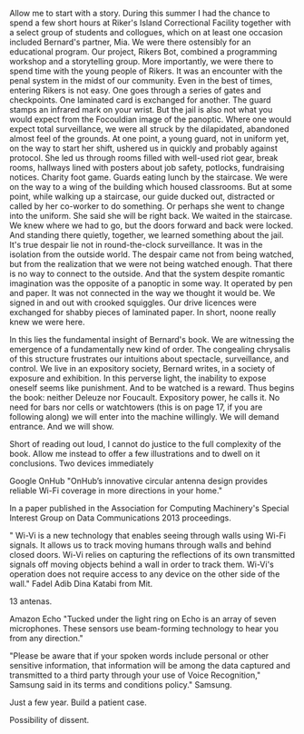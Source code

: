 Allow me to start with a story. During this summer I had the chance to spend a
few short hours at Riker's Island Correctional Facility together with a select
group of students and collogues, which on at least one occasion included
Bernard's partner, Mia. We were there ostensibly for an educational program.
Our project, Rikers Bot, combined a programming workshop and a storytelling
group. More importantly, we were there to spend time with the young people of
Rikers. It was an encounter with the penal system in the midst of our
community. Even in the best of times, entering Rikers is not easy. One goes
through a series of gates and checkpoints. One laminated card is exchanged for
another. The guard stamps an infrared mark on your wrist. But the jail is also
not what you would expect from the Focouldian image of the panoptic. Where one
would expect total surveillance, we were all struck by the dilapidated,
abandoned almost feel of the grounds. At one point, a young guard, not in
uniform yet, on the way to start her shift, ushered us in quickly and probably
against protocol. She led us through rooms filled with well-used riot gear,
break rooms, hallways lined with posters about job safety, potlocks,
fundraising notices. Charity foot game. Guards eating lunch by the staircase.
We were on the way to a wing of the building which housed classrooms. But at
some point, while walking up a staircase, our guide ducked out, distracted or
called by her co-worker to do something. Or perhaps she went to change into
the uniform. She said she will be right back. We waited in the staircase.
We knew where we had to go, but the doors forward and back were locked. And
standing there quietly, together, we learned something about the jail. It's
true despair lie not in round-the-clock surveillance. It was in the isolation
from the outside world. The despair came not from being watched, but from the
realization that we were not being watched enough. That there is no way to
connect to the outside. And that the system despite romantic imagination was
the opposite of a panoptic in some way. It operated by pen and paper. It was
not connected in the way we thought it would be. We signed in and out with
crooked squiggles. Our drive licences were exchanged for shabby pieces of
laminated paper. In short, noone really knew we were here.

In this lies the fundamental insight of Bernard's book. We are witnessing the
emergence of a fundamentally new kind of order. The congealing chrysalis of
this structure frustrates our intuitions about spectacle, surveillance, and
control. We live in an expository society, Bernard writes, in a society of
exposure and exhibition. In this perverse light, the inability to expose
oneself seems like punishment. And to be watched is a reward. Thus begins the
book: neither Deleuze nor Foucault. Expository power, he calls it. No need for
bars nor cells or watchtowers (this is on page 17, if you are following along)
we will enter into the machine willingly. We will demand entrance. And we will
show.

Short of reading out loud, I cannot do justice to the full complexity of the
book. Allow me instead to offer a few illustrations and to dwell on it
conclusions. Two devices immediately 

Google OnHub "OnHub’s innovative circular antenna design provides reliable
Wi-Fi coverage in more directions in your home." 

In a paper published in the Association for Computing Machinery's Special
Interest Group on Data Communications 2013 proceedings.

" Wi-Vi is a new technology
that enables seeing through walls using Wi-Fi signals. It allows us to track
moving humans through walls and behind closed doors. Wi-Vi relies on capturing
the reflections of its own transmitted signals off moving objects behind a
wall in order to track them. Wi-Vi's operation does not require access to any
device on the other side of the wall."  Fadel Adib      Dina Katabi  from Mit.

13 antenas.

Amazon Echo "Tucked under the light ring on Echo is an array of seven
microphones. These sensors use beam-forming technology to hear you from any
direction."

"Please be aware that if your spoken words include personal or other
sensitive information, that information will be among the data captured and
transmitted to a third party through your use of Voice Recognition," Samsung
said in its terms and conditions policy." Samsung.

Just a few year. Build a patient case.

Possibility of dissent.
